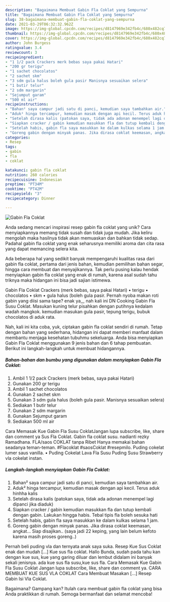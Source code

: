 ```yaml
---
description: "Bagaimana Membuat Gabin Fla Coklat yang Sempurna"
title: "Bagaimana Membuat Gabin Fla Coklat yang Sempurna"
slug: 38-bagaimana-membuat-gabin-fla-coklat-yang-sempurna
date: 2021-03-29T06:32:32.962Z
image: https://img-global.cpcdn.com/recipes/d8147969e342fb4c/680x482cq70/gabin-fla-coklat-foto-resep-utama.jpg
thumbnail: https://img-global.cpcdn.com/recipes/d8147969e342fb4c/680x482cq70/gabin-fla-coklat-foto-resep-utama.jpg
cover: https://img-global.cpcdn.com/recipes/d8147969e342fb4c/680x482cq70/gabin-fla-coklat-foto-resep-utama.jpg
author: John Burgess
ratingvalue: 3.4
reviewcount: 3
recipeingredient:
- "1 1/2 pack Crackers merk bebas saya pakai Hatari"
- "200 gr terigu"
- "1 sachet chocolatos"
- "2 sachet skm"
- "3 sdm gula halus boleh gula pasir Manisnya sesuaikan selera"
- "1 butir telur"
- "2 sdm margarin"
- "Sejumput garam"
- "500 ml air"
recipeinstructions:
- "Bahan² saya campur jadi satu di panci, kemudian saya tambahkan air."
- "Aduk² hinga tercampur, kemudian masak dengan api kecil. Terus aduk hinhha kalis"
- "Setelah dirasa kalis (patokan saya, tidak ada adonan menempel lagi dipanci jika diaduk)"
- "Siapkan cracker / gabin kemudian masukkan fla dan tutup kembali dengan gabin. Lakukan hingga habis. Tebal tipis fla boleh sesuka hati"
- "Setelah habis, gabin fla saya masukkan ke dalam kulkas selama 1 jam."
- "Goreng gabin dengan minyak panas. Jika dirasa coklat keemasan, angkat... Siap disajikan.. (saya jadi 22 keping, yang lain belum kefoto karena masih proses goreng..)"
categories:
- Resep
tags:
- gabin
- fla
- coklat

katakunci: gabin fla coklat 
nutrition: 260 calories
recipecuisine: Indonesian
preptime: "PT34M"
cooktime: "PT42M"
recipeyield: "3"
recipecategory: Dinner

---
```



![Gabin Fla Coklat](https://img-global.cpcdn.com/recipes/d8147969e342fb4c/680x482cq70/gabin-fla-coklat-foto-resep-utama.jpg)

Anda sedang mencari inspirasi resep gabin fla coklat yang unik? Cara menyiapkannya memang tidak susah dan tidak juga mudah. Jika keliru mengolah maka hasilnya tidak akan memuaskan dan bahkan tidak sedap. Padahal gabin fla coklat yang enak seharusnya memiliki aroma dan cita rasa yang dapat memancing selera kita.

Ada beberapa hal yang sedikit banyak mempengaruhi kualitas rasa dari gabin fla coklat, pertama dari jenis bahan, kemudian pemilihan bahan segar, hingga cara membuat dan menyajikannya. Tak perlu pusing kalau hendak menyiapkan gabin fla coklat yang enak di rumah, karena asal sudah tahu triknya maka hidangan ini bisa jadi sajian istimewa.

Gabin Fla Coklat Crackers (merk bebas, saya pakai Hatari) • terigu • chocolatos • skm • gula halus (boleh gula pasir. Pernah nyoba makan roti gabin yang diisi sama tape? enak ya,,, nah kali ini DN Cooking Gabin Fla Susu Coklat. Masukan kuning telur pisahkan dengan putihnya kedalam wadah mangkok. kemudian masukan gula pasir, tepung terigu, bubuk chocolatos di aduk rata.


Nah, kali ini kita coba, yuk, ciptakan gabin fla coklat sendiri di rumah. Tetap dengan bahan yang sederhana, hidangan ini dapat memberi manfaat dalam membantu menjaga kesehatan tubuhmu sekeluarga. Anda bisa menyiapkan Gabin Fla Coklat menggunakan 9 jenis bahan dan 6 tahap pembuatan. Berikut ini langkah-langkah untuk membuat hidangannya.

<!--inarticleads1-->

##### Bahan-bahan dan bumbu yang digunakan dalam menyiapkan Gabin Fla Coklat:

1. Ambil 1 1/2 pack Crackers (merk bebas, saya pakai Hatari)
1. Gunakan 200 gr terigu
1. Ambil 1 sachet chocolatos
1. Gunakan 2 sachet skm
1. Gunakan 3 sdm gula halus (boleh gula pasir. Manisnya sesuaikan selera)
1. Sediakan 1 butir telur
1. Gunakan 2 sdm margarin
1. Gunakan Sejumput garam
1. Sediakan 500 ml air


Cara Memasak Kue Gabin Fla Susu CoklatJangan lupa subscribe, like, share dan comment ya Sus Fla Coklat. Gabin fla coklat susu. nadianti rezky Ramadhana. FLA/saos COKLAT tanpa Ribet Hanya memakai bahan seadanya teman-teman. #Flacoklat #saosCoklat #resepmilo. Puding cokelat lumer saus vanilla. • Puding Cokelat Lava Fla Susu Puding Susu Strawberry vla cokelat instan. 

<!--inarticleads2-->

##### Langkah-langkah menyiapkan Gabin Fla Coklat:

1. Bahan² saya campur jadi satu di panci, kemudian saya tambahkan air.
1. Aduk² hinga tercampur, kemudian masak dengan api kecil. Terus aduk hinhha kalis
1. Setelah dirasa kalis (patokan saya, tidak ada adonan menempel lagi dipanci jika diaduk)
1. Siapkan cracker / gabin kemudian masukkan fla dan tutup kembali dengan gabin. Lakukan hingga habis. Tebal tipis fla boleh sesuka hati
1. Setelah habis, gabin fla saya masukkan ke dalam kulkas selama 1 jam.
1. Goreng gabin dengan minyak panas. Jika dirasa coklat keemasan, angkat... Siap disajikan.. (saya jadi 22 keping, yang lain belum kefoto karena masih proses goreng..)


Pernah beli puding vla dan ternyata anak saya suka. Resep Kue Sus Coklat enak dan mudah […] Kue sus fla coklat. Hallo Bunda, sudah pada tahu kan dengan kue sus, kue yang garing diluar dan lembut didalam ini banyak sekali jenisnya. ada kue sus fla susu,kue sus fla. Cara Memasak Kue Gabin Fla Susu Coklat Jangan lupa subscribe, like, share dan comment ya. CARA MEMBUAT KUE SUS VLA COKLAT Cara Membuat Masakan […] Resep Gabin Isi Vla Coklat. 

Bagaimana? Gampang kan? Itulah cara membuat gabin fla coklat yang bisa Anda praktikkan di rumah. Semoga bermanfaat dan selamat mencoba!
